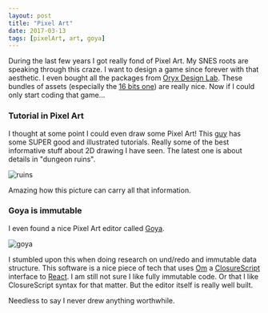 ```yaml
---
layout: post
title: "Pixel Art"
date: 2017-03-13
tags: [pixelArt, art, goya]
---
```


During the last few years I got really fond of Pixel Art. My SNES roots are speaking through this craze. I want to design a game since forever with that aesthetic. I even bought all the packages from
[Oryx Design Lab](http://oryxdesignlab.com/). These bundles of assets (especially the [16 bits one](http://oryxdesignlab.com/products/16-bit-fantasy-tileset)) are really nice. Now if I could only start coding that game...

### Tutorial in Pixel Art
I thought at some point I could even draw some Pixel Art! This [guy](https://www.patreon.com/saint11) has some SUPER good and illustrated tutorials. Really some of the best informative stuff about 2D drawing I have seen. The latest one is about details in "dungeon ruins".

![ruins](https://cdn3.patreon.com/1/patreon.posts/16231270945013238020.gif?v=Su_kmCjNlCM2RZ8TVywesDm_avBIKaAv4W1Ls78wMRw%3D)

Amazing how this picture can carry all that information.

### Goya is immutable
I even found a nice Pixel Art editor called [Goya](https://jackschaedler.github.io/goya/).

![goya](https://raw.githubusercontent.com/jackschaedler/goya/master/preview.png)

I stumbled upon this when doing research on und/redo and immutable data structure. This software is a nice piece of tech that uses [Om](https://github.com/omcljs/om) a [ClosureScript](https://github.com/clojure/clojurescript) interface to [React](https://facebook.github.io/react/). I am still not sure I like fully immutable code. Or that I like ClosureScript syntax for that matter. But the editor itself is really well built.

Needless to say I never drew anything worthwhile.